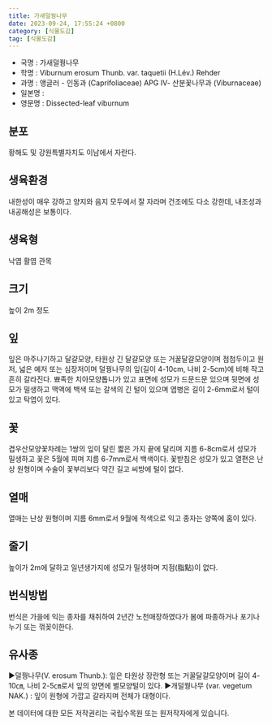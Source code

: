 ```yaml
---
title: 가새덜꿩나무
date: 2023-09-24, 17:55:24 +0800
category: [식물도감]
tag: [식물도감]
---
```




- 국명 : 가새덜꿩나무
- 학명 : Viburnum erosum Thunb. var. taquetii (H.Lév.) Rehder
- 과명 : 앵글러 - 인동과 (Caprifoliaceae) APG Ⅳ- 산분꽃나무과 (Viburnaceae)
- 일본명 : 
- 영문명 : Dissected-leaf viburnum


## 분포
황해도 및 강원특별자치도 이남에서 자란다.
## 생육환경
내한성이 매우 강하고 양지와 음지 모두에서 잘 자라며 건조에도 다소 강한데, 내조성과 내공해성은 보통이다.
## 생육형
낙엽 활엽 관목
## 크기
높이 2m 정도
## 잎
잎은 마주나기하고 달걀모양, 타원상 긴 달걀모양 또는 거꿀달걀모양이며 점첨두이고 원저, 넓은 예저 또는 심장저이며 덜꿩나무의 잎(길이 4-10cm, 나비 2-5cm)에 비해 작고 흔히 갈라진다. 뾰족한 치아모양톱니가 있고 표면에 성모가 드문드문 있으며 뒷면에 성모가 밀생하고 맥액에 백색 또는 갈색의 긴 털이 있으며 엽병은 길이 2-6mm로서 털이 있고 탁엽이 있다.
## 꽃
겹우산모양꽃차례는 1쌍의 잎이 달린 짧은 가지 끝에 달리며 지름 6-8cm로서 성모가 밀생하고 꽃은 5월에 피며 지름 6-7mm로서 백색이다. 꽃받침은 성모가 있고 열편은 난상 원형이며 수술이 꽃부리보다 약간 길고 씨방에 털이 없다.
## 열매
열매는 난상 원형이며 지름 6mm로서 9월에 적색으로 익고 종자는 양쪽에 홈이 있다.
## 줄기
높이가 2m에 달하고 일년생가지에 성모가 밀생하며 지점(脂點)이 없다.
## 번식방법
번식은 가을에 익는 종자를 채취하여 2년간 노천매장하였다가 봄에 파종하거나 포기나누기 또는 꺾꽂이한다.
## 유사종
▶덜꿩나무(V. erosum Thunb.): 잎은 타원상 장란형 또는 거꿀달걀모양이며 길이 4-10㎝, 나비 2-5㎝로서 잎의 양면에 별모양털이 있다.▶개덜꿩나무 (var. vegetum NAK.) : 잎이 원형에 가깝고 갈라지며 전체가 대형이다.






본 데이터에 대한 모든 저작권리는 국립수목원 또는 원저작자에게 있습니다.
